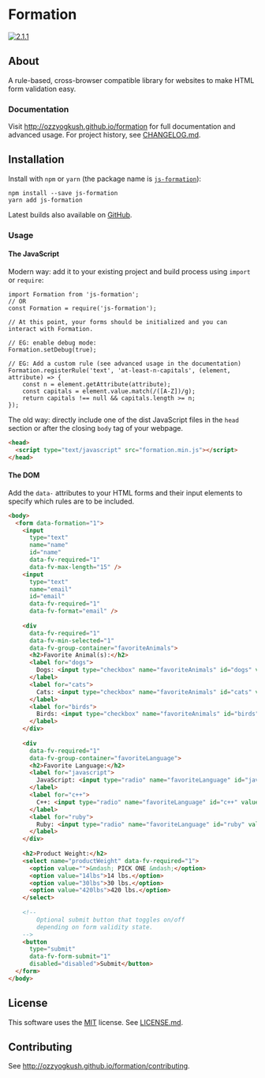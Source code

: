 # Formation

[![2.1.1](https://badge.fury.io/js/js-formation.svg)](https://www.npmjs.com/package/js-formation)

## About

A rule-based, cross-browser compatible library for websites to make HTML form validation easy.

### Documentation

Visit http://ozzyogkush.github.io/formation for full documentation and advanced usage. For project history, see [CHANGELOG.md](https://github.com/ozzyogkush/formation/blob/master/CHANGELOG.md). 

## Installation

Install with `npm` or `yarn` (the package name is [`js-formation`](https://www.npmjs.com/package/js-formation)):

    npm install --save js-formation
    yarn add js-formation

Latest builds also available on [GitHub](https://github.com/ozzyogkush/formation/tree/master/dist).

### Usage

#### The JavaScript

Modern way: add it to your existing project and build process using `import` or `require`:

```ecmascript 6
import Formation from 'js-formation';
// OR
const Formation = require('js-formation');

// At this point, your forms should be initialized and you can interact with Formation.

// EG: enable debug mode:
Formation.setDebug(true);

// EG: Add a custom rule (see advanced usage in the documentation)
Formation.registerRule('text', 'at-least-n-capitals', (element, attribute) => {
    const n = element.getAttribute(attribute);
    const capitals = element.value.match(/([A-Z])/g);
    return capitals !== null && capitals.length >= n;
});
```

The old way: directly include one of the dist JavaScript files in the `head` section or after the closing `body` tag of your webpage.

```html
<head>
  <script type="text/javascript" src="formation.min.js"></script>
</head>
```

#### The DOM

Add the `data-` attributes to your HTML forms and their input elements to specify which rules are to be included.

```html
<body>
  <form data-formation="1">
    <input
      type="text"
      name="name" 
      id="name" 
      data-fv-required="1" 
      data-fv-max-length="15" />
    <input 
      type="text" 
      name="email" 
      id="email" 
      data-fv-required="1" 
      data-fv-format="email" />
    
    <div 
      data-fv-required="1"
      data-fv-min-selected="1"
      data-fv-group-container="favoriteAnimals">
      <h2>Favorite Animal(s):</h2>
      <label for="dogs">
        Dogs: <input type="checkbox" name="favoriteAnimals" id="dogs" value="dogs">
      </label>
      <label for="cats">
        Cats: <input type="checkbox" name="favoriteAnimals" id="cats" value="cats">
      </label>
      <label for="birds">
        Birds: <input type="checkbox" name="favoriteAnimals" id="birds" value="birds">
      </label>
    </div>
    
    <div
      data-fv-required="1" 
      data-fv-group-container="favoriteLanguage">
      <h2>Favorite Language:</h2>
      <label for="javascript">
        JavaScript: <input type="radio" name="favoriteLanguage" id="javascript" value="javascript">
      </label>
      <label for="c++">
        C++: <input type="radio" name="favoriteLanguage" id="c++" value="c++">
      </label>
      <label for="ruby">
        Ruby: <input type="radio" name="favoriteLanguage" id="ruby" value="ruby">
      </label>
    </div>
    
    <h2>Product Weight:</h2>
    <select name="productWeight" data-fv-required="1">
      <option value="">&mdash; PICK ONE &mdash;</option>
      <option value="14lbs">14 lbs.</option>
      <option value="30lbs">30 lbs.</option>
      <option value="420lbs">420 lbs.</option>
    </select>
    
    <!--
        Optional submit button that toggles on/off 
        depending on form validity state.
    -->
    <button 
      type="submit"
      data-fv-form-submit="1"
      disabled="disabled">Submit</button>
  </form>
</body>
```

## License

This software uses the [MIT](https://opensource.org/licenses/MIT) license. See [LICENSE.md](https://github.com/ozzyogkush/formation/blob/master/LICENSE.md).

## Contributing

See http://ozzyogkush.github.io/formation/contributing.
